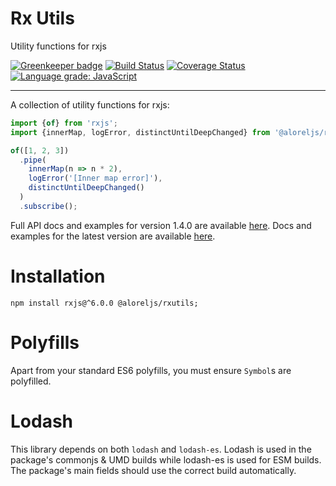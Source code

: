 # Rx Utils

Utility functions for rxjs

[![Greenkeeper badge](https://badges.greenkeeper.io/Alorel/rxutils.svg)](https://greenkeeper.io/)
[![Build Status](https://travis-ci.com/Alorel/rxutils.svg?branch=1.4.0)](https://travis-ci.com/Alorel/rxutils)
[![Coverage Status](https://coveralls.io/repos/github/Alorel/rxutils/badge.svg?branch=1.4.0)](https://coveralls.io/github/Alorel/rxutils?branch=1.4.0)
[![Language grade: JavaScript](https://img.shields.io/lgtm/grade/javascript/g/Alorel/rxutils.svg?logo=lgtm&logoWidth=18)](https://lgtm.com/projects/g/Alorel/rxutils/context:javascript)

-----

A collection of utility functions for rxjs:

```typescript
import {of} from 'rxjs';
import {innerMap, logError, distinctUntilDeepChanged} from '@aloreljs/rxutils/operators';

of([1, 2, 3])
  .pipe(
    innerMap(n => n * 2),
    logError('[Inner map error]'),
    distinctUntilDeepChanged()
  )
  .subscribe();
```

Full API docs and examples for version 1.4.0 are available [here](https://github.com/Alorel/rxutils/tree/1.4.0/docs).
Docs and examples for the latest version are available [here](http://bit.ly/rxutils-master-docs).

# Installation
```
npm install rxjs@^6.0.0 @aloreljs/rxutils;
```

# Polyfills

Apart from your standard ES6 polyfills, you must ensure `Symbol`s are polyfilled.

# Lodash

This library depends on both `lodash` and `lodash-es`. Lodash is used in the package's
commonjs & UMD builds while lodash-es is used for ESM builds. The package's main fields
should use the correct build automatically.


